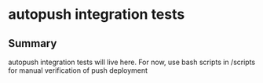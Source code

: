 # autopush integration tests

## Summary

autopush integration tests will live here.  For now, use bash scripts in /scripts for
manual verification of push deployment



